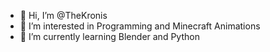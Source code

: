- 👋 Hi, I’m @TheKronis
- 👀 I’m interested in Programming and Minecraft Animations
- 🌱 I’m currently learning Blender and Python
